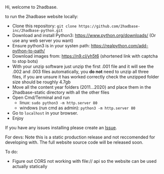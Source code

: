 Hi, welcome to 2hadbase.

to run the 2hadbase website locally:
- Clone this repository: `git clone https://github.com/2hadbase-inc/2hadbase-python.git`
- Download and install Python3: https://www.python.org/downloads/ (Or use any web server you want)
- Ensure python3 is in your systen path: https://realpython.com/add-python-to-path/
- Download images from: https://n9.cl/yh5t6 (shortened link with captcha to stop bots)
- With your unzip software just unzip the first .001 file and it will see the .002 and .003 files automatically, you **do not** need to unzip all three files, if you are unsure it has worked correctly check the unzipped folder size should be roughly 4.7gb
- Move all the content year folders (2011...2020) and place them in the 2hadbase-static directory with all the other files
- Open Cmd/Terminal and run
  - linux: `sudo python3 -m http.server 80`
  - windows (run cmd as admin): `python3 -m http.server 80`
- Go to `localhost` in your browser.
- Enjoy

If you have any issues installing please create an [Issue](https://github.com/2hadbase-inc/2hadbase-python/issues/new).

For devs:
Note this is a static production release and not reccomended for developing with. The full website source code will be released soon.

To do:
- Figure out CORS not working with file:// api so the website can be used actually statically

